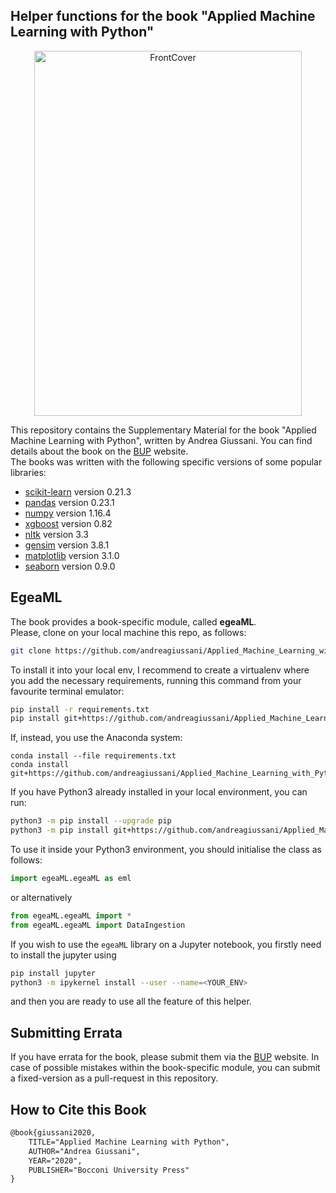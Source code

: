 ## Helper functions for the book "Applied Machine Learning with Python"

<p align="center">
  <img src="cover.jpg" width="428" height="584" title="FrontCover">
</p>


This repository contains the Supplementary Material for the book "Applied Machine Learning with Python", written by Andrea Giussani.
You can find details about the book on the [BUP](https://bup.egeaonline.it) website.  
The books was written with the following specific versions of some popular libraries:
- [scikit-learn](https://scikit-learn.org/stable/) version 0.21.3
- [pandas](https://pandas.pydata.org) version 0.23.1
- [numpy](https://numpy.org) version 1.16.4
- [xgboost](https://xgboost.readthedocs.io/en/latest/#) version 0.82
- [nltk](https://www.nltk.org) version 3.3
- [gensim](https://radimrehurek.com/gensim/) version 3.8.1
- [matplotlib](https://matplotlib.org) version 3.1.0
- [seaborn](https://seaborn.pydata.org) version 0.9.0

## EgeaML
The book provides a book-specific module, called **egeaML**. <br>
Please, clone on your local machine this repo, as follows:
```bash
git clone https://github.com/andreagiussani/Applied_Machine_Learning_with_Python.git
```
To install it into your local env, I recommend to create a virtualenv where you add the necessary requirements, running this command from your favourite terminal emulator:
```bash
pip install -r requirements.txt
pip install git+https://github.com/andreagiussani/Applied_Machine_Learning_with_Python.git
```

If, instead, you use the Anaconda system:
```
conda install --file requirements.txt
conda install git+https://github.com/andreagiussani/Applied_Machine_Learning_with_Python.git
```
If you have Python3 already installed in your local environment, you can run:
```bash
python3 -m pip install --upgrade pip
python3 -m pip install git+https://github.com/andreagiussani/Applied_Machine_Learning_with_Python.git
```
To use it inside your Python3 environment, you should initialise the class as follows:
```python
import egeaML.egeaML as eml
```
or alternatively
```python
from egeaML.egeaML import *
from egeaML.egeaML import DataIngestion
```

If you wish to use the `egeaML` library on a Jupyter notebook, you firstly need to install the jupyter using
```bash
pip install jupyter
python3 -m ipykernel install --user --name=<YOUR_ENV>
```
and then you are ready to use all the feature of this helper.

## Submitting Errata
If you have errata for the book, please submit them via the [BUP](https://bup.egeaonline.it) website. In case of possible mistakes within the book-specific module, you can submit a fixed-version as a pull-request in this repository.

## How to Cite this Book

```tex
@book{giussani2020,
	TITLE="Applied Machine Learning with Python",
	AUTHOR="Andrea Giussani",
	YEAR="2020",
	PUBLISHER="Bocconi University Press"
}
```
